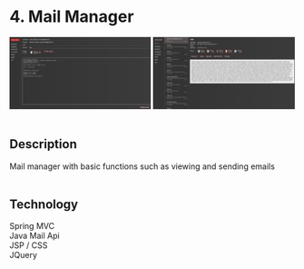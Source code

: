 # 4. Mail Manager

<div>
  <img src="mail_manager1.jpg" width="49.5%">
  <img src="mail_manager2.jpg" width="49.5%">
</div> <br>

## Description
Mail manager with basic functions such as viewing and sending emails <br> <br>

## Technology
Spring MVC <br>
Java Mail Api <br>
JSP / CSS <br>
JQuery <br>
